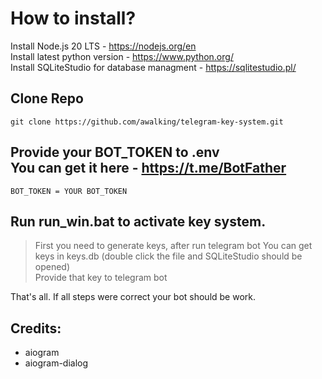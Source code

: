 # How to install?

Install Node.js 20 LTS - https://nodejs.org/en<br/>
Install latest python version - https://www.python.org/<br/>
Install SQLiteStudio for database managment - https://sqlitestudio.pl/<br/>

## Clone Repo
```
git clone https://github.com/awalking/telegram-key-system.git
```
## Provide your BOT_TOKEN to .env<br/>You can get it here - https://t.me/BotFather
```
BOT_TOKEN = YOUR BOT_TOKEN
```
## Run run_win.bat to activate key system.
> First you need to generate keys, after run telegram bot
> You can get keys in keys.db (double click the file and SQLiteStudio should be opened)<br/>Provide that key to telegram bot

That's all. If all steps were correct your bot should be work.

## Credits:
- aiogram
- aiogram-dialog
